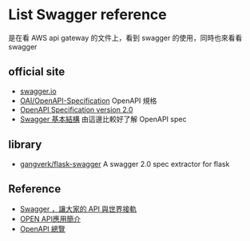 # List Swagger reference
是在看 AWS api gateway 的文件上，看到 swagger 的使用，同時也來看看 swagger

## official site
  - [swagger.io](https://swagger.io)
  - [OAI/OpenAPI-Specification](https://github.com/OAI/OpenAPI-Specification) OpenAPI 規格
  - [OpenAPI Specification version 2.0](https://github.com/OAI/OpenAPI-Specification/blob/master/versions/2.0.md)
  - [Swagger 基本結構](https://swagger.io/docs/specification/2-0/basic-structure/) 由這邊比較好了解 OpenAPI spec 

## library
  - [gangverk/flask-swagger](https://github.com/gangverk/flask-swagger) A swagger 2.0 spec extractor for flask

## Reference
  - [Swagger ，讓大家的 API 與世界接軌](https://netivism.com.tw/blog/436)
  - [OPEN API應用簡介](https://bettertop.wordpress.com/2016/12/27/open-api%E6%87%89%E7%94%A8%E7%B0%A1%E4%BB%8B/)
  - [OpenAPI 總覽](https://cloud.google.com/endpoints/docs/openapi/openapi-overview?hl=zh-tw)
